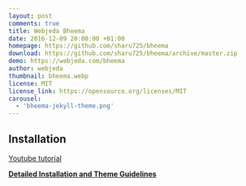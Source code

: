 ```yaml
---
layout: post
comments: true
title: Webjeda Bheema
date: 2016-12-09 20:00:00 +01:00
homepage: https://github.com/sharu725/bheema
download: https://github.com/sharu725/bheema/archive/master.zip
demo: https://webjeda.com/bheema
author: webjeda
thumbnail: bheema.webp
license: MIT
license_link: https://opensource.org/licenses/MIT
carousel:
  - 'bheema-jekyll-theme.png'
---
```


## Installation

[Youtube tutorial](https://www.youtube.com/embed/T2nx6tj-ZH4)

[**Detailed Installation and Theme Guidelines**](https://blog.webjeda.com/jekyll-themes/)
